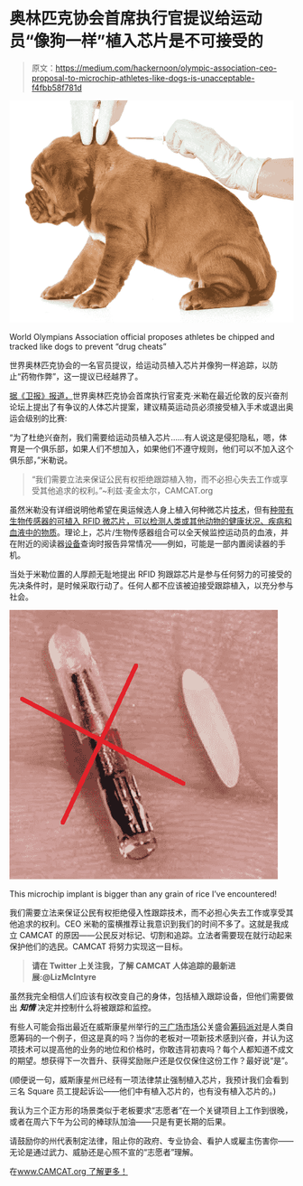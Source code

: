 # 奥林匹克协会首席执行官提议给运动员“像狗一样”植入芯片是不可接受的

> 原文：<https://medium.com/hackernoon/olympic-association-ceo-proposal-to-microchip-athletes-like-dogs-is-unacceptable-f4fbb58f781d>

![](img/ce1cb2160b851716b197143a4ca85369.png)

World Olympians Association official proposes athletes be chipped and tracked like dogs to prevent “drug cheats”

世界奥林匹克协会的一名官员提议，给运动员植入芯片并像狗一样追踪，以防止“药物作弊”，这一提议已经越界了。

[据《卫报》报道，](https://www.theguardian.com/sport/2017/oct/10/call-for-athletes-to-be-fitted-with-microchips-fight-against-drug-cheats)世界奥林匹克协会首席执行官麦克·米勒在最近伦敦的反兴奋剂论坛上提出了有争议的人体芯片提案，建议精英运动员必须接受植入手术或退出奥运会级别的比赛:

“为了杜绝兴奋剂，我们需要给运动员植入芯片……有人说这是侵犯隐私，嗯，体育是一个俱乐部，如果人们不想加入，如果他们不遵守规则，他们可以不加入这个俱乐部，”米勒说。

> “我们需要立法来保证公民有权拒绝跟踪植入物，而不必担心失去工作或享受其他追求的权利。”~利兹·麦金太尔，CAMCAT.org

虽然米勒没有详细说明他希望在奥运候选人身上植入何种微芯片[技术](https://hackernoon.com/tagged/technology)，但有[种带有生物传感器的可植入 RFID 微芯片，可以检测人类或其他动物的健康状况、疾病和血液中的物质](https://www.sciencedirect.com/science/article/pii/S2214180416301350)。理论上，芯片/生物传感器组合可以全天候监控运动员的血液，并在附近的阅读器[设备](https://hackernoon.com/tagged/device)查询时报告异常情况——例如，可能是一部内置阅读器的手机。

当处于米勒位置的人厚颜无耻地提出 RFID 狗跟踪芯片是参与任何努力的可接受的先决条件时，是时候采取行动了。任何人都不应该被迫接受跟踪植入，以充分参与社会。

![](img/f40f7eec67516e76ee1386c75a614d4c.png)

This microchip implant is bigger than any grain of rice I’ve encountered!

我们需要立法来保证公民有权拒绝侵入性跟踪技术，而不必担心失去工作或享受其他追求的权利。CEO 米勒的蛮横推荐让我意识到我们的时间不多了。这就是我成立 CAMCAT 的原因——公民反对标记、切割和追踪。立法者需要现在就行动起来保护他们的选民。CAMCAT 将努力实现这一目标。

> **请在 Twitter 上关注我，了解 CAMCAT 人体追踪的最新进展:@LizMcIntyre**

虽然我完全相信人们应该有权改变自己的身体，包括植入跟踪设备，但他们需要做出 ***知情*** 决定并控制什么将被跟踪和监控。

有些人可能会指出最近在威斯康星州举行的[三广场市场](https://www.32market.com/public/)公关盛会[筹码派对](https://www.cnbc.com/2017/08/11/three-square-market-ceo-explains-its-employee-microchip-implant.html)是人类自愿筹码的一个例子，但这是真的吗？当你的老板对一项新技术感到兴奋，并认为这项技术可以提高他的业务的地位和价格时，你敢违背初衷吗？每个人都知道不成文的期望。想获得下一次晋升、获得奖励账户还是仅仅保住这份工作？最好说“是”。

(顺便说一句，威斯康星州已经有一项法律禁止强制植入芯片，我预计我们会看到三名 Square 员工提起诉讼——他们中有植入芯片的，也有没有植入芯片的。)

我认为三个正方形的场景类似于老板要求“志愿者”在一个关键项目上工作到很晚，或者在周六下午为公司的棒球队加油——只是有更长期的后果。

请鼓励你的州代表制定法律，阻止你的政府、专业协会、看护人或雇主伤害你——无论是通过武力、威胁还是心照不宣的“志愿者”理解。

在[www.CAMCAT.org 了解更多！](http://www.CAMCAT.org!)